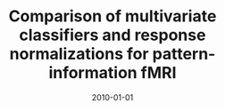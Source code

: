 ---
title: "Comparison of multivariate classifiers and response normalizations for pattern-information fMRI"
date: 2010-01-01
authors_string: M. Misaki, Y. Kim, Peter Bandettini, N. Kriegeskorte
authors:
   - M. Misaki
   - Y. Kim
   - Peter Bandettini
   - N. Kriegeskorte
author_ids:
   - misaya_misaki
   - youn_kim
   - peter_bandettini
   - nicolaus_kriegeskorte
journal: 'NeuroImage'
volume: 53
issue: 
pages: 103-118
book_title: ''
publisher: ''
abstract: ''
project_id: 
paper_url: 
doi: 
data_loc: ''
code_loc: ''
file: '/assets/publications//assets/publications/'
file_name: '/assets/publications/'
type: journal_article
pub_str: ' (2010) NeuroImage 53: 103-118'
layout: publication 
---